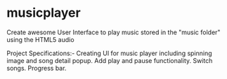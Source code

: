 # musicplayer
Create awesome User Interface to play music stored in the "music folder" using the HTML5 audio

Project Specifications:-
Creating UI for music player including spinning image and song detail popup.
Add play and pause functionality.
Switch songs.
Progress bar.
